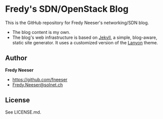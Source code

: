 # Fredy's SDN/OpenStack Blog

This is the GitHub repository for Fredy Neeser's networking/SDN blog.

* The blog content is my own.
* The blog's web infrastructure is based on [Jekyll][jekyll], a simple, blog-aware, static site generator.  It uses a customized version of the [Lanyon][lanyon] theme.


## Author

**Fredy Neeser**
- <https://github.com/fneeser>
- <Fredy.Neeser@solnet.ch>

## License

See LICENSE.md.


[jekyll]: http://jekyllrb.com/
[lanyon]: http://lanyon.getpoole.com/

